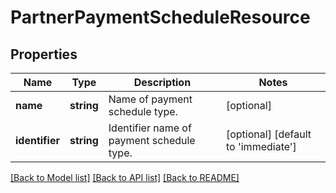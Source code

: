 # PartnerPaymentScheduleResource

## Properties
Name | Type | Description | Notes
------------ | ------------- | ------------- | -------------
**name** | **string** | Name of payment schedule type. | [optional] 
**identifier** | **string** | Identifier name of payment schedule type. | [optional] [default to 'immediate']

[[Back to Model list]](../README.md#documentation-for-models) [[Back to API list]](../README.md#documentation-for-api-endpoints) [[Back to README]](../README.md)



